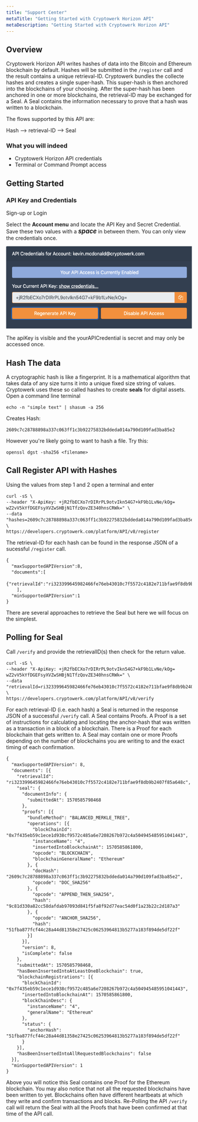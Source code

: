 ```yaml
---
title: "Support Center"
metaTitle: "Getting Started with Cryptowerk Horizon API"
metaDescription: "Getting Started with Cryptowerk Horizon API"
---
```

## Overview
Cryptowerk Horizon API writes hashes of data into the Bitcoin and Ethereum blockchain by default. Hashes will be submitted in the `/register` call and the result contains a unique retrieval-ID. Cryptowerk bundles the collecte
hashes and creates a single super-hash. This super-hash is then anchored into the blockchains of your choosing. After the super-hash has been anchored in one or more blockchains, the retrieval-ID may be exchanged for a Seal. A Seal contains the information necessary to prove that a hash was written to a blockchain.

The flows supported by this API are:

Hash  -->  retrieval-ID  -->  Seal

### What you will indeed
 - Cryptowerk Horizon API credentials
 - Terminal or Command Prompt access

## Getting Started
### API Key and Credentials
Sign-up or Login

Select the **Account menu** and locate the API Key and Secret Credential. Save these two values with a <span style="font-size:larger;">***space***</span> in between them. You can only view the credentials once.

 ![get api key image](quickstart-img1.png)

The apiKey is visible and the yourAPICredential is secret and may only be accessed once.

## Hash The data
A cryptographic hash is like a fingerprint. It is a mathematical algorithm that takes data of any size turns it into a unique fixed size string of values. Cryptowerk uses these so called hashes to create **seals** for digital assets.
Open a command line terminal

```
echo -n "simple text" | shasum -a 256
```
Creates Hash:
```
2609c7c28788898a337c063ff1c3b92275832bddeda014a790d109fad3ba85e2
```
However you're likely going to want to hash a file. Try this:
```
openssl dgst -sha256 <filename>
```
## Call Register API with Hashes
Using the values from step 1 and 2 open a terminal and enter
```
curl -sS \
--header "X-ApiKey: +jR2fbECXo7rDIRrPL9otvIkn54G7+kF9b1LvNe/kOg= wZ2vV5kYfDGEFsyXVZwSHBjN1TfzQovZE340hnsCRWk=" \
--data "hashes=2609c7c28788898a337c063ff1c3b92275832bddeda014a790d109fad3ba85e2" \
https://developers.cryptowerk.com/platform/API/v8/register
```
The retrieval-ID for each hash can be found in the response JSON of a sucessful `/register` call.
```
{
  "maxSupportedAPIVersion":8,
  "documents":[
    {"retrievalId":"ri323399645982466fe76eb43010c7f5572c4182e711bfae9f8db9b2407f85a648c"}
    ],
  "minSupportedAPIVersion":1
}
```
There are several approaches to retrieve the Seal but here we will focus on the simplest.

## Polling for Seal
Call `/verify` and provide the retrievalID(s) then check for the return value.

```
curl -sS \
--header "X-ApiKey: +jR2fbECXo7rDIRrPL9otvIkn54G7+kF9b1LvNe/kOg= wZ2vV5kYfDGEFsyXVZwSHBjN1TfzQovZE340hnsCRWk=" \
--data "retrievalId=ri323399645982466fe76eb43010c7f5572c4182e711bfae9f8db9b2407f85a648c" \
https://developers.cryptowerk.com/platform/API/v8/verify
```
For each retrieval-ID (i.e. each hash) a Seal is returned in the response JSON of a successful `/verify` call. A Seal contains Proofs. A Proof is a set of instructions for calculating and locating the anchor-hash that was  written as a transaction in a block of a blockchain. There is a Proof for each blockchain that gets written to. A Seal may contain one or more Proofs depending on the number of blockchains you are writing to and the exact timing of each confirmation.
```
{
  "maxSupportedAPIVersion": 8,
  "documents": [{
    "retrievalId": "ri323399645982466fe76eb43010c7f5572c4182e711bfae9f8db9b2407f85a648c",
    "seal": {
      "documentInfo": {
        "submittedAt": 1570585798468
      },
      "proofs": [{
        "bundleMethod": "BALANCED_MERKLE_TREE",
        "operations": [{
          "blockChainId": "0x7f435eb59c1ece1d938cf9572c485a6e7208267b972c4a504945485951041443",
          "instanceName": "4",
          "insertedIntoBlockchainAt": 1570585861800,
          "opcode": "BLOCKCHAIN",
          "blockchainGeneralName": "Ethereum"
        }, {
          "docHash": "2609c7c28788898a337c063ff1c3b92275832bddeda014a790d109fad3ba85e2",
          "opcode": "DOC_SHA256"
        }, {
          "opcode": "APPEND_THEN_SHA256",
          "hash": "9c81d330a82cc58dafdab97093d841f5fa8f92d77eac54d0f1a23b22c2d187a3"
        }, {
          "opcode": "ANCHOR_SHA256",
          "hash": "51fba877fcf44c28a44d81358e27425c06253964813b5277a183f894de5df22f"
        }]
      }],
      "version": 8,
      "isComplete": false
    },
    "submittedAt": 1570585798468,
    "hasBeenInsertedIntoAtLeastOneBlockchain": true,
    "blockchainRegistrations": [{
      "blockChainId": "0x7f435eb59c1ece1d938cf9572c485a6e7208267b972c4a504945485951041443",
      "insertedIntoBlockchainAt": 1570585861800,
      "blockChainDesc": {
        "instanceName": "4",
        "generalName": "Ethereum"
      },
      "status": {
        "anchorHash": "51fba877fcf44c28a44d81358e27425c06253964813b5277a183f894de5df22f"
      }
    }],
    "hasBeenInsertedIntoAllRequestedBlockchains": false
  }],
  "minSupportedAPIVersion": 1
}
```
Above you will notice this Seal contains one Proof for the Ethereum blockchain. You may also notice that not all the requested blockchains have been written to yet. Blockchains often have different heartbeats at which they write and confirm transactions and blocks. Re-Polling the API `/verify` call will return the Seal with all the Proofs that have been confirmed at that time of the API call.
